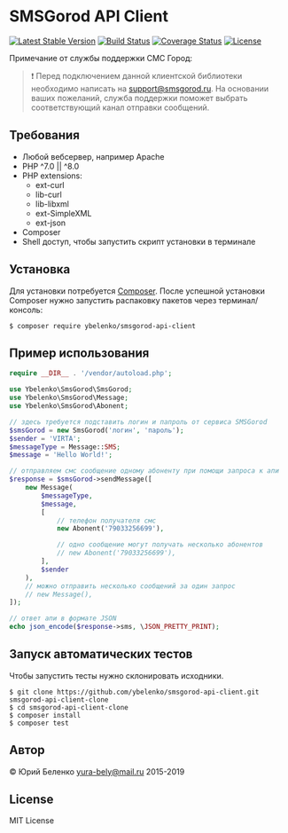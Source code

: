 # SMSGorod API Client

[![Latest Stable Version](https://poser.pugx.org/ybelenko/smsgorod-api-client/v/stable)](https://packagist.org/packages/ybelenko/smsgorod-api-client)
[![Build Status](https://travis-ci.org/ybelenko/smsgorod-api-client.svg?branch=master)](https://travis-ci.org/ybelenko/smsgorod-api-client)
[![Coverage Status](https://coveralls.io/repos/github/ybelenko/smsgorod-api-client/badge.svg?branch=master)](https://coveralls.io/github/ybelenko/smsgorod-api-client?branch=master)
[![License](https://poser.pugx.org/ybelenko/smsgorod-api-client/license)](https://packagist.org/packages/ybelenko/smsgorod-api-client)

Примечание от службы поддержки СМС Город:
> :exclamation: Перед подключением данной клиентской библиотеки необходимо написать на <support@smsgorod.ru>. На основании ваших пожеланий, служба поддержки поможет выбрать соответствующий канал отправки сообщений.

## Требования
- Любой вебсервер, например Apache
- PHP ^7.0 || ^8.0
- PHP extensions:
    - ext-curl
    - lib-curl
    - lib-libxml
    - ext-SimpleXML
    - ext-json
- Composer
- Shell доступ, чтобы запустить скрипт установки в терминале

## Установка
Для установки потребуется [Composer](https://getcomposer.org/download/).
После успешной установки Composer нужно запустить распаковку пакетов через терминал/консоль:
```shell
$ composer require ybelenko/smsgorod-api-client
```

## Пример использования
```php
require __DIR__ . '/vendor/autoload.php';

use Ybelenko\SmsGorod\SmsGorod;
use Ybelenko\SmsGorod\Message;
use Ybelenko\SmsGorod\Abonent;

// здесь требуется подставить логин и папроль от сервиса SMSGorod
$smsGorod = new SmsGorod('логин', 'пароль');
$sender = 'VIRTA';
$messageType = Message::SMS;
$message = 'Hello World!';

// отправляем смс сообщение одному абоненту при помощи запроса к апи
$response = $smsGorod->sendMessage([
    new Message(
        $messageType,
        $message,
        [
            // телефон получателя смс
            new Abonent('79033256699'),

            // одно сообщение могут получать несколько абонентов
            // new Abonent('79033256699'),
        ],
        $sender
    ),
    // можно отправить несколько сообщений за один запрос
    // new Message(),
]);

// ответ апи в формате JSON
echo json_encode($response->sms, \JSON_PRETTY_PRINT);
```

## Запуск автоматических тестов
Чтобы запустить тесты нужно склонировать исходники.
```shell
$ git clone https://github.com/ybelenko/smsgorod-api-client.git smsgorod-api-client-clone
$ cd smsgorod-api-client-clone
$ composer install
$ composer test
```

## Автор
© Юрий Беленко <yura-bely@mail.ru> 2015-2019

## License
MIT License
